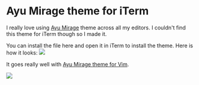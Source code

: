 # Ayu Mirage theme for iTerm
I really love using [Ayu Mirage](https://github.com/dempfi/ayu) theme across all my editors. I couldn't find this theme for iTerm though so I made it.

You can install the file here and open it in iTerm to install the theme. Here is how it looks:
![](https://i.imgur.com/KZYHoa9.png)

It goes really well with [Ayu Mirage theme for Vim](https://github.com/ayu-theme/ayu-vim).

![](https://i.imgur.com/3cRnCm3.png)
